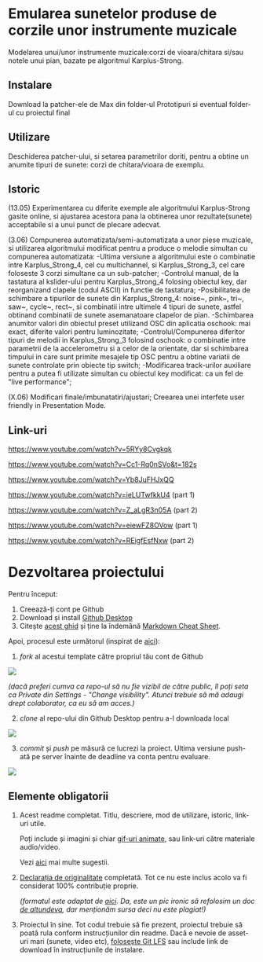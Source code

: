 # Emularea sunetelor produse de corzile unor instrumente muzicale
Modelarea unui/unor instrumente muzicale:corzi de vioara/chitara si/sau notele unui pian, bazate pe algoritmul Karplus-Strong.

## Instalare
Download la patcher-ele de Max din folder-ul Prototipuri si eventual folder-ul cu proiectul final

## Utilizare
Deschiderea patcher-ului, si setarea parametrilor doriti, pentru a obtine un anumite tipuri de sunete: corzi de chitara/vioara de exemplu.

## Istoric

(13.05) Experimentarea cu diferite exemple ale algoritmului Karplus-Strong gasite online, si ajustarea acestora pana la obtinerea unor rezultate(sunete) acceptabile si a unui punct de plecare adecvat.

(3.06) Compunerea automatizata/semi-automatizata a unor piese muzicale, si utilizarea algoritmului modificat pentru a produce o melodie simultan cu compunerea automatizata:
   -Ultima versiune a algoritmului este o combinatie intre Karplus_Strong_4, cel cu multichannel, si Karplus_Strong_3, cel care foloseste 3 corzi simultane ca un sub-patcher;
   -Controlul manual, de la tastatura al kslider-ului pentru Karplus_Strong_4 folosing obiectul key, dar reorganizand clapele (codul ASCII) in functie de tastatura;
   -Posibilitatea de schimbare a tipurilor de sunete din Karplus_Strong_4: noise~, pink~, tri~, saw~, cycle~, rect~, si combinatii intre ultimele 4 tipuri de sunete, astfel
   obtinand combinatii de sunete asemanatoare clapelor de pian.
   -Schimbarea anumitor valori din obiectul preset utilizand OSC din aplicatia oschook: mai exact, diferite valori pentru luminozitate;
   -Controlul/Compunerea diferitor tipuri de melodii in Karplus_Strong_3 folosind oschook: o combinatie intre parametrii de la accelerometru si a celor de la orientate, dar si
   schimbarea timpului in care sunt primite mesajele tip OSC pentru a obtine variatii de sunete controlate prin obiecte tip switch;
   -Modificarea track-urilor auxiliare pentru a putea fi utilizate simultan cu obiectul key modificat: ca un fel de "live performance";
   

(X.06)  Modificari finale/imbunatatiri/ajustari; 
        Creearea unei interfete user friendly in Presentation Mode.

## Link-uri
https://www.youtube.com/watch?v=5RYy8Cvgkqk

https://www.youtube.com/watch?v=Cc1-Rq0nSVo&t=182s

https://www.youtube.com/watch?v=Yb8JuFHJxQQ   

https://www.youtube.com/watch?v=ieLUTwfkkU4 	(part 1) 

https://www.youtube.com/watch?v=Z_aLgR3n05A	(part 2)

https://www.youtube.com/watch?v=eiewFZ8OVow  (part 1) 

https://www.youtube.com/watch?v=REigfEsfNxw	(part 2) 

# Dezvoltarea proiectului

Pentru început:

1. Creează-ți cont pe Github
2. Download și install [Github Desktop](https://desktop.github.com/)
3. Citește [acest ghid](https://charlesmartin.com.au/blog/2020/08/09/student-project-repository) și ține la îndemână [Markdown Cheat Sheet](https://www.markdownguide.org/cheat-sheet).

Apoi, procesul este următorul (inspirat de [aici](https://cs.anu.edu.au/courses/comp1720/deliverables/05-major-project/#submission-process)):

1. *fork* al acestui template către propriul tău cont de Github

![](assets/fork.gif)

_(dacă preferi cumva ca repo-ul să nu fie vizibil de către public, îl poți seta ca Private din Settings - "Change visibility". Atunci trebuie să mă adaugi drept colaborator, ca eu să am acces.)_

2. *clone* al repo-ului din Github Desktop pentru a-l downloada local

![](assets/clone.gif)

3. *commit* și *push* pe măsură ce lucrezi la proiect. Ultima versiune push-ată pe server înainte de deadline va conta pentru evaluare.

![](assets/commit.gif)

## Elemente obligatorii

1. Acest readme completat. Titlu, descriere, mod de utilizare, istoric, link-uri utile.

   Poți include și imagini și chiar [gif-uri animate](https://www.screentogif.com/), sau link-uri către materiale audio/video.
   
   Vezi [aici](https://charlesmartin.com.au/blog/2020/08/09/student-project-repository) mai multe sugestii.

2. [Declarația de originalitate](statement-of-originality.yml) completată. Tot ce nu este inclus acolo va fi considerat 100% contribuție proprie.

    *(formatul este adaptat de [aici](https://gitlab.cecs.anu.edu.au/comp1720/2018/comp1720-2018-major-project/-/blob/master/statement-of-originality.yml). Da, este un pic ironic să refolosim un doc [de altundeva](https://cs.anu.edu.au/courses/comp1720/resources/faq/#how-do-i-fill-out-my-statement-of-originality), dar menționăm sursa deci nu este plagiat!)*

3. Proiectul în sine. Tot codul trebuie să fie prezent, proiectul trebuie să poată rula conform instrucțiunilor din readme. Dacă e nevoie de asset-uri mari (sunete, video etc), [folosește Git LFS](https://git-lfs.github.com/) sau include link de download în instrucțiunile de instalare.

